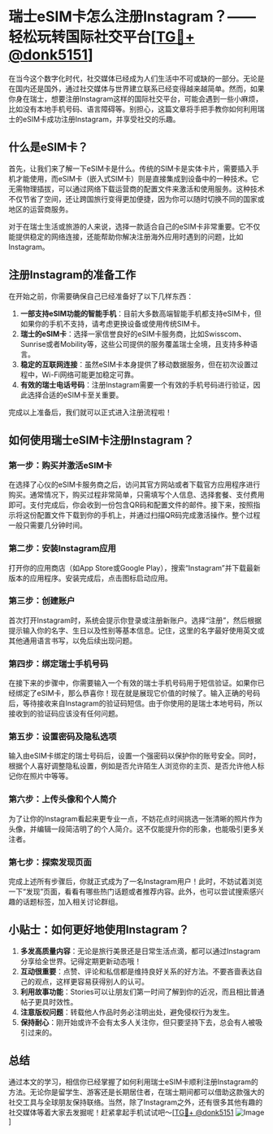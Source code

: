 # 瑞士eSIM卡怎么注册Instagram？——轻松玩转国际社交平台[[TG💪+ @donk5151](https://t.me/s/donk5151)]

在当今这个数字化时代，社交媒体已经成为人们生活中不可或缺的一部分。无论是在国内还是国外，通过社交媒体与世界建立联系已经变得越来越简单。然而，如果你身在瑞士，想要注册Instagram这样的国际社交平台，可能会遇到一些小麻烦，比如没有本地手机号码、语言障碍等。别担心，这篇文章将手把手教你如何利用瑞士的eSIM卡成功注册Instagram，并享受社交的乐趣。

## 什么是eSIM卡？

首先，让我们来了解一下eSIM卡是什么。传统的SIM卡是实体卡片，需要插入手机才能使用，而eSIM卡（嵌入式SIM卡）则是直接集成到设备中的一种技术。它无需物理插拔，可以通过网络下载运营商的配置文件来激活和使用服务。这种技术不仅节省了空间，还让跨国旅行变得更加便捷，因为你可以随时切换不同的国家或地区的运营商服务。

对于在瑞士生活或旅游的人来说，选择一款适合自己的eSIM卡非常重要。它不仅能提供稳定的网络连接，还能帮助你解决注册海外应用时遇到的问题，比如Instagram。

## 注册Instagram的准备工作

在开始之前，你需要确保自己已经准备好了以下几样东西：

1. **一部支持eSIM功能的智能手机**：目前大多数高端智能手机都支持eSIM卡，但如果你的手机不支持，请考虑更换设备或使用传统SIM卡。
2. **瑞士的eSIM卡**：选择一家信誉良好的eSIM卡服务商，比如Swisscom、Sunrise或者Mobility等，这些公司提供的服务覆盖瑞士全境，且支持多种语言。
3. **稳定的互联网连接**：虽然eSIM卡本身提供了移动数据服务，但在初次设置过程中，Wi-Fi网络可能更加稳定可靠。
4. **有效的瑞士电话号码**：注册Instagram需要一个有效的手机号码进行验证，因此选择合适的eSIM卡至关重要。

完成以上准备后，我们就可以正式进入注册流程啦！

## 如何使用瑞士eSIM卡注册Instagram？

### 第一步：购买并激活eSIM卡

在选择了心仪的eSIM卡服务商之后，访问其官方网站或者下载官方应用程序进行购买。通常情况下，购买过程非常简单，只需填写个人信息、选择套餐、支付费用即可。支付完成后，你会收到一份包含QR码和配置文件的邮件。接下来，按照指示将这份配置文件下载到你的手机上，并通过扫描QR码完成激活操作。整个过程一般只需要几分钟时间。

### 第二步：安装Instagram应用

打开你的应用商店（如App Store或Google Play），搜索“Instagram”并下载最新版本的应用程序。安装完成后，点击图标启动应用。

### 第三步：创建账户

首次打开Instagram时，系统会提示你登录或注册新账户。选择“注册”，然后根据提示输入你的名字、生日以及性别等基本信息。记住，这里的名字最好使用英文或其他通用语言书写，以免后续出现问题。

### 第四步：绑定瑞士手机号码

在接下来的步骤中，你需要输入一个有效的瑞士手机号码用于短信验证。如果你已经绑定了eSIM卡，那么恭喜你！现在就是展现它价值的时候了。输入正确的号码后，等待接收来自Instagram的验证码短信。由于你使用的是瑞士本地号码，所以接收到的验证码应该没有任何问题。

### 第五步：设置密码及隐私选项

输入由eSIM卡绑定的瑞士号码后，设置一个强密码以保护你的账号安全。同时，根据个人喜好调整隐私设置，例如是否允许陌生人浏览你的主页、是否允许他人标记你在照片中等等。

### 第六步：上传头像和个人简介

为了让你的Instagram看起来更专业一点，不妨花点时间挑选一张清晰的照片作为头像，并编辑一段简洁明了的个人简介。这不仅能提升你的形象，也能吸引更多关注者。

### 第七步：探索发现页面

完成上述所有步骤后，你就正式成为了一名Instagram用户！此时，不妨试着浏览一下“发现”页面，看看有哪些热门话题或者推荐内容。此外，也可以尝试搜索感兴趣的话题标签，加入相关讨论群组。

## 小贴士：如何更好地使用Instagram？

1. **多发高质量内容**：无论是旅行美景还是日常生活点滴，都可以通过Instagram分享给全世界。记得定期更新动态哦！
2. **互动很重要**：点赞、评论和私信都是维持良好关系的好方法。不要吝啬表达自己的观点，这样更容易获得别人的认可。
3. **利用故事功能**：Stories可以让朋友们第一时间了解到你的近况，而且相比普通帖子更具时效性。
4. **注意版权问题**：转载他人作品时务必注明出处，避免侵权行为发生。
5. **保持耐心**：刚开始或许不会有太多人关注你，但只要坚持下去，总会有人被吸引过来的。

## 总结

通过本文的学习，相信你已经掌握了如何利用瑞士eSIM卡顺利注册Instagram的方法。无论你是留学生、游客还是长期居住者，在瑞士期间都可以借助这款强大的社交工具与全球朋友保持联络。当然，除了Instagram之外，还有很多其他有趣的社交媒体等着大家去发掘呢！赶紧拿起手机试试吧～[[TG💪+ @donk5151](https://t.me/s/donk5151) ![Image](https://i.postimg.cc/rwNCRYN7/Snipaste-2025-04-30-17-27-05.png)]